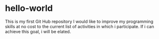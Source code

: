 # hello-world
This is my first Git Hub repository
I would like to improve my programming skills at no cost to the current list of activities in which i participate.
If i can achieve this goal, i will be elated. 
